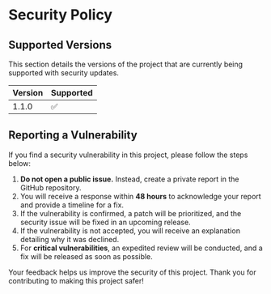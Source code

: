 # Security Policy

## Supported Versions

This section details the versions of the project that are currently being supported with security updates.

| Version | Supported          |
| ------- | ------------------ |
| 1.1.0   | :white_check_mark: |


## Reporting a Vulnerability

If you find a security vulnerability in this project, please follow the steps below:

1. **Do not open a public issue.** Instead, create a private report in the GitHub repository.
2. You will receive a response within **48 hours** to acknowledge your report and provide a timeline for a fix.
3. If the vulnerability is confirmed, a patch will be prioritized, and the security issue will be fixed in an upcoming release.
4. If the vulnerability is not accepted, you will receive an explanation detailing why it was declined.
5. For **critical vulnerabilities**, an expedited review will be conducted, and a fix will be released as soon as possible.

Your feedback helps us improve the security of this project. Thank you for contributing to making this project safer!
